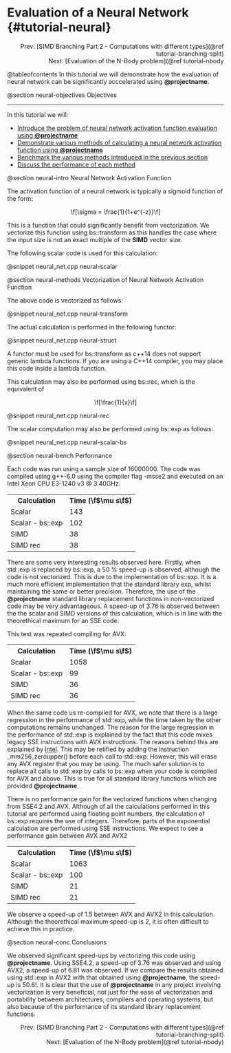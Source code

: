 Evaluation of a Neural Network {#tutorial-neural}
=========
<div style="text-align: right;" markdown="1">Prev: [SIMD Branching Part 2 - Computations with different types](@ref tutorial-branching-split)</div>
<div style="text-align: right;" markdown="1">Next: [Evaluation of the N-Body problem](@ref tutorial-nbody</div>

@tableofcontents
In this tutorial we will demonstrate how the evaluation of neural network
can be significantly acccelerated using **@projectname**.

@section neural-objectives Objectives

-------------------------------------

In this tutorial we will:
- [Introduce the problem of neural network activation function evaluation using **@projectname**](#neural-intro)
- [Demonstrate various methods of calculating a neural network activation function using **@projectname**](#neural-methods)
- [Benchmark the various methods introduced in the previous section](#neural-bench)
- [Discuss the performance of each method](#neural-conc)

@section neural-intro Neural Network Activation Function

The activation function of a neural network is typically a sigmoid function
of the form:

<CENTER>\f[\sigma = \frac{1}{1+e^{-z}}\f]</CENTER>

This is a function that could significantly benefit from vectorization. We vectorize this function
using bs::transform as this handles the case where the input size is not an exact multiple of the
__SIMD__ vector size.

The following scalar code is used for this calculation:

@snippet neural_net.cpp neural-scalar

@section neural-methods Vectorization of Neural Network Activation Function

The above code is vectorized as follows:

@snippet neural_net.cpp neural-transform

The actual calculation is performed in the following functor:

@snippet neural_net.cpp neural-struct

A functor must be used for bs::transform as c++14 does not support generic lambda
functions. If you are using a C++14 compiler, you may place this code inside a lambda
function.

This calculation may also be performed using bs::rec, which is the equivalent of
<CENTER>\f[\frac{1}{x}\f]</CENTER>

@snippet neural_net.cpp neural-rec

The scalar computation may also be performed using bs::exp as follows:

@snippet neural_net.cpp neural-scalar-bs


@section neural-bench Performance

Each code was run using a sample size of 16000000. The code was compiled using g++-6.0 using the compiler flag
-msse2 and executed on an Intel Xeon CPU E3-1240 v3 @ 3.40GHz.

<table align=center width=100% class="table-striped table-bordered">
<tr><th>Calculation         <th>Time (\f$\mu s\f$)
<tr><td>Scalar              <td>143
<tr><td>Scalar - bs::exp    <td>102
<tr><td>SIMD                <td>38
<tr><td>SIMD rec            <td>38
</table>

There are some very interesting results observed here. Firstly, when std::exp is replaced by bs::exp,
a 50 % speed-up is observed, although the code is not vectorized. This is due to the implementation of
bs::exp. It is a much more efficient implementation that the standard library exp, whilst maintaining
the same or better precision. Therefore, the use of the **@projectname** standard library replacement
functions in non-vectorized code may be very advantageous. A speed-up of 3.76 is observed between the
the scalar and SIMD versions of this calculation, which is in line with the theorethical maximum for an SSE
code.

This test was repeated compiling for AVX:
<table align=center width=100% class="table-striped table-bordered">
<tr><th>Calculation         <th>Time (\f$\mu s\f$)
<tr><td>Scalar              <td>1058
<tr><td>Scalar - bs::exp    <td>99
<tr><td>SIMD                <td>36
<tr><td>SIMD rec            <td>36
</table>

When the same code us re-compiled for AVX, we note that there is a large regression in the performance
of std::exp, while the time taken by the other computations remains unchanged. The reason for the large
regression in the performance of std::exp is explained by the fact that this code mixes legacy SSE instructions
with AVX instructions. The reasons behind this are explained by
[Intel](https://software.intel.com/en-us/articles/intel-avx-state-transitions-migrating-sse-code-to-avx). This
may be retified by adding the instruction _mm256_zeroupper() before each call to std::exp. However, this will
erase any AVX register that you may be using. The much safer solution is to replace all calls to std::exp by calls
to bs::exp when your code is compiled for AVX and above. This is true for all standard library functions which are
provided **@projectname**.

There is no performance gain for the vectorized functions when changing from SSE4.2 and AVX. Although of all the calculations
performed in this tutorial are performed using floating point numbers, the calculation of bs::exp requires the use of
integers. Therefore, parts of the exponential calculation are performed using SSE instructions. We expect to see a performance
gain between AVX and AVX2

<table align=center width=100% class="table-striped table-bordered">
<tr><th>Calculation         <th>Time (\f$\mu s\f$)
<tr><td>Scalar              <td>1063
<tr><td>Scalar - bs::exp    <td>100
<tr><td>SIMD                <td>21
<tr><td>SIMD rec            <td>21
</table>

We observe a speed-up of 1.5 between AVX and AVX2 in this calculation. Although the theorethical maximum
speed-up is 2, it is often difficult to achieve this in practice.

@section neural-conc Conclusions

We observed significant speed-ups by vectorizing this code using **@projectname**. Using SSE4.2, a speed-up of
3.76 was observed and using AVX2, a speed-up of 6.81 was observed. If we compare the results obtained using std::exp
in AVX2 with that obtained using **@projectname**, the speed-up is 50.6!. It is clear that the use of **@projectname**
in any project involving vectorization is very beneficial, not just for the ease of vectorization and portability betweem
architectures, compilers and operating systems, but also because of the performance of its standard library replacement
functions.

<div style="text-align: right;" markdown="1">Prev: [SIMD Branching Part 2 - Computations with different types](@ref tutorial-branching-split)</div>
<div style="text-align: right;" markdown="1">Next: [Evaluation of the N-Body problem](@ref tutorial-nbody)</div>

